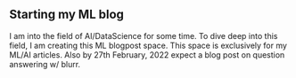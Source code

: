 ## Starting my ML blog

I am into the field of AI/DataScience for some time. To dive deep into this field, I am creating this ML blogpost space.
This space is exclusively for my ML/AI articles. Also by 27th February, 2022 expect a blog post on question answering
w/ blurr.

